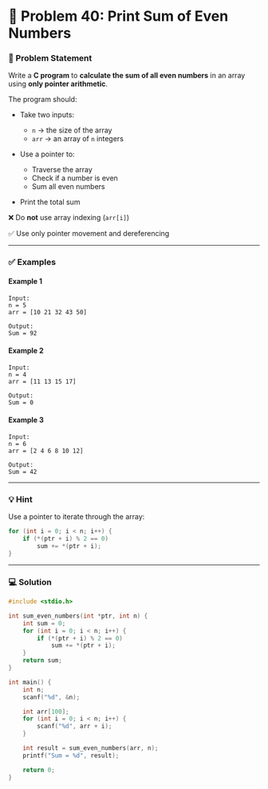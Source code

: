# 🧩 Problem 40: Print Sum of Even Numbers

### 📝 Problem Statement

Write a **C program** to **calculate the sum of all even numbers** in an array using **only pointer arithmetic**.

The program should:

* Take two inputs:

  * `n` → the size of the array
  * `arr` → an array of `n` integers
* Use a pointer to:

  * Traverse the array
  * Check if a number is even
  * Sum all even numbers
* Print the total sum

❌ Do **not** use array indexing (`arr[i]`)

✅ Use only pointer movement and dereferencing

---

### ✅ Examples

#### Example 1

```
Input:
n = 5
arr = [10 21 32 43 50]

Output:
Sum = 92
```

#### Example 2

```
Input:
n = 4
arr = [11 13 15 17]

Output:
Sum = 0
```

#### Example 3

```
Input:
n = 6
arr = [2 4 6 8 10 12]

Output:
Sum = 42
```

---

### 💡 Hint

Use a pointer to iterate through the array:

```c
for (int i = 0; i < n; i++) {
    if (*(ptr + i) % 2 == 0)
        sum += *(ptr + i);
}
```

---

### 💻 Solution

```c
#include <stdio.h>

int sum_even_numbers(int *ptr, int n) {
    int sum = 0;
    for (int i = 0; i < n; i++) {
        if (*(ptr + i) % 2 == 0)
            sum += *(ptr + i);
    }
    return sum;
}

int main() {
    int n;
    scanf("%d", &n);

    int arr[100];
    for (int i = 0; i < n; i++) {
        scanf("%d", arr + i);
    }

    int result = sum_even_numbers(arr, n);
    printf("Sum = %d", result);

    return 0;
}
```